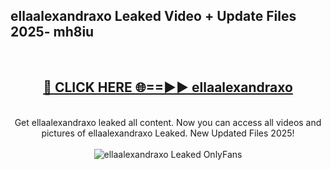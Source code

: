 <h2>ellaalexandraxo Leaked Video + Update Files 2025- mh8iu</h2>
<br>
<div align="center">
<h2><a href="https://libra.edu.pl?ellaalexandraxo" rel="nofollow">🔴 CLICK HERE 🌐==►► ellaalexandraxo</a></h2>
<br>
Get ellaalexandraxo leaked all content. Now you can access all videos and pictures of ellaalexandraxo Leaked. New Updated Files 2025!
<br>
<br>
<a href="https://libra.edu.pl?ellaalexandraxo" rel="nofollow" data-target="animated-image.originalLink"><img src="https://i.ibb.co.com/WyWwxjT/player-gif2.gif" alt="ellaalexandraxo Leaked OnlyFans" style="max-width: 100%; display: inline-block;" data-target="animated-image.originalImage"></a>
</div>
<br>